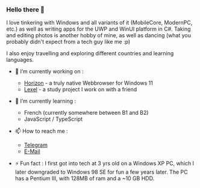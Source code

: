 ### Hello there 👋

I love tinkering with Windows and all variants of it (MobileCore, ModernPC, etc.) as well as writing apps for the UWP and WinUI platform in C#.
Taking and editing photos is another hobby of mine, as well as dancing (what you probably didn't expect from a tech guy like me :p)

I also enjoy travelling and exploring different countries and learning languages.

- 🔭 I’m currently working on :
  - [Horizon](https://github.com/horizon-developers/browser) - a truly native Webbrowser for Windows 11
  - [Lexel](https://julianhasreiter.eu/projects/lexel) - a study project I work on with a friend

- 🌱 I’m currently learning :
  - French (currently somewhere between B1 and B2)
  - JavaScript / TypeScript

- 📫 How to reach me :
  - [Telegram](https://t.me/pinguin2001)
  - [E-Mail](mailto:julian@julianhasreiter.eu)

- ⚡ Fun fact : I first got into tech at 3 yrs old on a Windows XP PC, which I later downgraded to Windows 98 SE for fun a few years later. The PC has a Pentium III, with 128MB of ram and a ~10 GB HDD.

